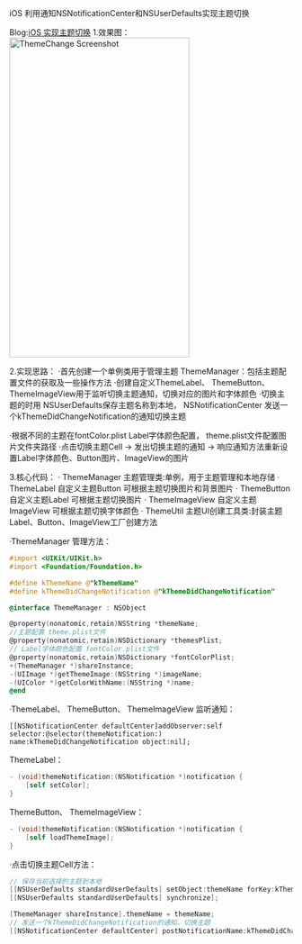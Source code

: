 iOS 利用通知NSNotificationCenter和NSUserDefaults实现主题切换

Blog:[iOS 实现主题切换](http://keepmovingxin.com/archives/17)
1.效果图：
<img src="https://github.com/liu1451182540/ThemeChangeOC/blob/master/demo.gif?2" alt="ThemeChange Screenshot" width="320" height="568" />

2.实现思路：
·首先创建一个单例类用于管理主题 ThemeManager：包括主题配置文件的获取及一些操作方法
·创建自定义ThemeLabel、 ThemeButton、 ThemeImageView用于监听切换主题通知，切换对应的图片和字体颜色
·切换主题的时用 NSUserDefaults保存主题名称到本地， NSNotificationCenter 发送一个kThemeDidChangeNotification的通知切换主题

·根据不同的主题在fontColor.plist Label字体颜色配置， theme.plist文件配置图片文件夹路径
·点击切换主题Cell -> 发出切换主题的通知 -> 响应通知方法重新设置Label字体颜色、Button图片、ImageView的图片

3.核心代码：
· ThemeManager  主题管理类:单例，用于主题管理和本地存储
· ThemeLabel 自定义主题Button 可根据主题切换图片和背景图片
· ThemeButton 自定义主题Label 可根据主题切换图片
· ThemeImageView 自定义主题ImageView 可根据主题切换字体颜色
· ThemeUtil  主题UI创建工具类:封装主题Label、Button、ImageView工厂创建方法

·ThemeManager 管理方法：

```Objective-C
#import <UIKit/UIKit.h>
#import <Foundation/Foundation.h>

#define kThemeName @"kThemeName"
#define kThemeDidChangeNotification @"kThemeDidChangeNotification"

@interface ThemeManager : NSObject

@property(nonatomic,retain)NSString *themeName;
//主题配置 theme.plist文件
@property(nonatomic,retain)NSDictionary *themesPlist;
// Label字体颜色配置 fontColor.plist文件
@property(nonatomic,retain)NSDictionary *fontColorPlist;
+(ThemeManager *)shareInstance;
-(UIImage *)getThemeImage:(NSString *)imageName;
-(UIColor *)getColorWithName:(NSString *)name;
@end
```

·ThemeLabel、 ThemeButton、 ThemeImageView 监听通知：

`[[NSNotificationCenter defaultCenter]addObserver:self selector:@selector(themeNotification:) name:kThemeDidChangeNotification object:nil];`

ThemeLabel：

```Objective-C
- (void)themeNotification:(NSNotification *)notification {
    [self setColor];
}
```
ThemeButton、 ThemeImageView：
```Objective-C
- (void)themeNotification:(NSNotification *)notification {
    [self loadThemeImage];
}
```
·点击切换主题Cell方法：
```Objective-C
// 保存当前选择的主题到本地
[[NSUserDefaults standardUserDefaults] setObject:themeName forKey:kThemeName];
[[NSUserDefaults standardUserDefaults] synchronize];

[ThemeManager shareInstance].themeName = themeName;
// 发送一个kThemeDidChangeNotification的通知，切换主题
[[NSNotificationCenter defaultCenter] postNotificationName:kThemeDidChangeNotification object:themeName];
```
